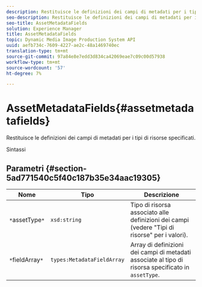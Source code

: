 ```yaml
---
description: Restituisce le definizioni dei campi di metadati per i tipi di risorse specificati.
seo-description: Restituisce le definizioni dei campi di metadati per i tipi di risorse specificati.
seo-title: AssetMetadataFields
solution: Experience Manager
title: AssetMetadataFields
topic: Dynamic Media Image Production System API
uuid: aefb734c-7609-4227-ae2c-48a1469740ec
translation-type: tm+mt
source-git-commit: 97a84e8e7edd3d834ca42069eae7c09c00d57938
workflow-type: tm+mt
source-wordcount: '57'
ht-degree: 7%

---
```



# AssetMetadataFields{#assetmetadatafields}

Restituisce le definizioni dei campi di metadati per i tipi di risorse specificati.

Sintassi

## Parametri {#section-5ad771540c5f40c187b35e34aac19305}

| Nome | Tipo | Descrizione |
|---|---|---|
| `*`assetType`*` | `xsd:string` | Tipo di risorsa associato alle definizioni dei campi (vedere &quot;Tipi di risorse&quot; per i valori). |
| `*`fieldArray`*` | `types:MetadataFieldArray` | Array di definizioni dei campi di metadati associate al tipo di risorsa specificato in `assetType`. |

